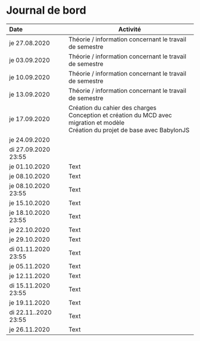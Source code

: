 # Journal de bord
| Date          | Activité |
| :------------ | -------- |
| je 27.08.2020 | Théorie / information concernant le travail de semestre |
| je 03.09.2020 | Théorie / information concernant le travail de semestre |
| je 10.09.2020 | Théorie / information concernant le travail de semestre |
| je 13.09.2020 | Théorie / information concernant le travail de semestre |
| je 17.09.2020 | Création du cahier des charges<br />Conception et création du MCD avec migration et modèle<br />Création du projet de base avec BabylonJS |
| je 24.09.2020 |  |
|  di 27.09.2020 23:55|      |
| je 01.10.2020 | Text     |
| je 08.10.2020 | Text     |
| je 08.10.2020 23:55 | Text     |
| je 15.10.2020 | Text     |
| je 18.10.2020 23:55 | Text     |
| je 22.10.2020 | Text     |
| je 29.10.2020 | Text     |
| di 01.11.2020 23:55 | Text     |
| je 05.11.2020 | Text     |
| je 12.11.2020 | Text     |
| di 15.11.2020 23:55 | Text     |
| je 19.11.2020 | Text     |
| di 22.11..2020 23:55 | Text     |
| je 26.11.2020 | Text     |
